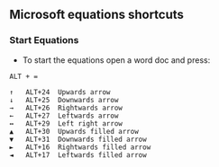 ## Microsoft equations shortcuts

### Start Equations
* To start the equations open a word doc and press:
```
ALT + =
```
```
↑   ALT+24  Upwards arrow
↓   ALT+25  Downwards arrow
→   ALT+26  Rightwards arrow
←   ALT+27  Leftwards arrow
↔   ALT+29  Left right arrow
▲   ALT+30  Upwards filled arrow
▼   ALT+31  Downwards filled arrow
►   ALT+16  Rightwards filled arrow
◄   ALT+17  Leftwards filled arrow
```
